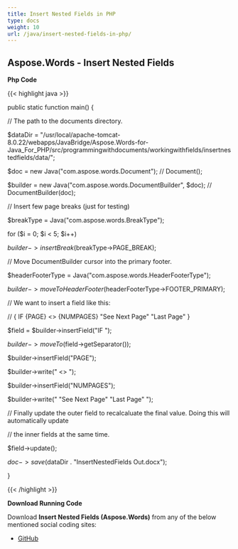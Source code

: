 ```yaml
---
title: Insert Nested Fields in PHP
type: docs
weight: 10
url: /java/insert-nested-fields-in-php/
---
```


## **Aspose.Words - Insert Nested Fields**
**Php Code**

{{< highlight java >}}

 public static function main() {

// The path to the documents directory.

$dataDir = "/usr/local/apache-tomcat-8.0.22/webapps/JavaBridge/Aspose.Words-for-Java_For_PHP/src/programmingwithdocuments/workingwithfields/insertnestedfields/data/";

$doc = new Java("com.aspose.words.Document"); // Document();

$builder = new Java("com.aspose.words.DocumentBuilder", $doc); // DocumentBuilder(doc);

// Insert few page breaks (just for testing)

$breakType = Java("com.aspose.words.BreakType");

for ($i = 0; $i < 5; $i++)

$builder->insertBreak($breakType->PAGE_BREAK);

// Move DocumentBuilder cursor into the primary footer.

$headerFooterType = Java("com.aspose.words.HeaderFooterType");

$builder->moveToHeaderFooter($headerFooterType->FOOTER_PRIMARY);

// We want to insert a field like this:

// { IF {PAGE} <> {NUMPAGES} "See Next Page" "Last Page" }

$field = $builder->insertField("IF ");

$builder->moveTo($field->getSeparator());

$builder->insertField("PAGE");

$builder->write(" <> ");

$builder->insertField("NUMPAGES");

$builder->write(" \"See Next Page\" \"Last Page\" ");

// Finally update the outer field to recalcaluate the final value. Doing this will automatically update

// the inner fields at the same time.

$field->update();

$doc->save($dataDir . "InsertNestedFields Out.docx");

}

{{< /highlight >}}

**Download Running Code**

Download **Insert Nested Fields (Aspose.Words)** from any of the below mentioned social coding sites:

- [GitHub](https://github.com/aspose-words/Aspose.Words-for-Java/blob/master/Plugins/Aspose_Words_Java_for_PHP/src/programmingwithdocuments/workingwithfields/Insertnestedfields/php/InsertNestedFields.php)
